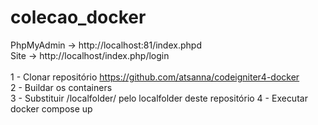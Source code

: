 # colecao_docker
PhpMyAdmin -> http://localhost:81/index.phpd <br>
Site -> http://localhost/index.php/login <br><br>
1 - Clonar repositório  https://github.com/atsanna/codeigniter4-docker <br>
2 - Buildar os containers <br>
3 - Substituir /localfolder/ pelo localfolder deste repositório
4 - Executar docker compose up


